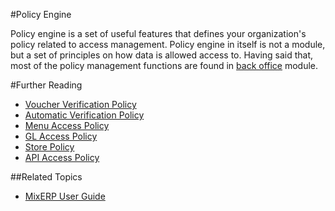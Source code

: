 #Policy Engine

Policy engine is a set of useful features that defines your organization's policy related to access management. Policy engine in itself
is not a module, but a set of principles on how data is allowed access to. Having said that, most of the policy management functions 
are found in [back office](../back-office/index.md) module.

#Further Reading

* [Voucher Verification Policy](../back-office/policy/voucher-verification.md)
* [Automatic Verification Policy](../back-office/policy/auto-verification.md)
* [Menu Access Policy](../back-office/policy/menu-access.md)
* [GL Access Policy](../back-office/policy/gl-access.md)
* [Store Policy](../back-office/policy/store-access.md)
* [API Access Policy](../back-office/policy/api-access.md)

##Related Topics
* [MixERP User Guide](../index.md)
